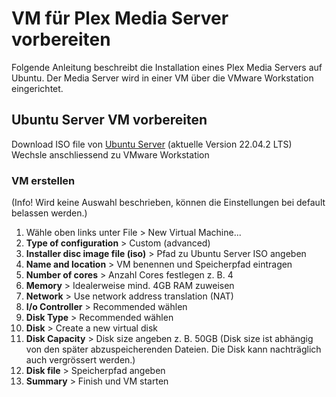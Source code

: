 # VM für Plex Media Server vorbereiten

Folgende Anleitung beschreibt die Installation eines Plex Media Servers auf Ubuntu.
Der Media Server wird in einer VM über die VMware Workstation eingerichtet.

## Ubuntu Server VM vorbereiten
Download ISO file von [Ubuntu Server](https://ubuntu.com/download/server) (aktuelle Version 22.04.2 LTS)
Wechsle anschliessend zu VMware Workstation

### VM erstellen
(Info! Wird keine Auswahl beschrieben, können die Einstellungen bei default belassen werden.) 
1. Wähle oben links unter File > New Virtual Machine...
2. **Type of configuration** > Custom (advanced)
3. **Installer disc image file (iso)** > Pfad zu Ubuntu Server ISO angeben
4. **Name and location** > VM benennen und Speicherpfad eintragen
5. **Number of cores** > Anzahl Cores festlegen z. B. 4
6. **Memory** > Idealerweise mind. 4GB RAM zuweisen
7. **Network** > Use network address translation (NAT)
8. **I/o Controller** > Recommended wählen
9. **Disk Type** > Recommended wählen
10. **Disk** > Create a new virtual disk
11. **Disk Capacity** > Disk size angeben z. B. 50GB
(Disk size ist abhängig von den später abzuspeicherenden Dateien. Die Disk kann nachträglich auch vergrössert werden.)
12. **Disk file** > Speicherpfad angeben
13. **Summary** > Finish und VM starten 

